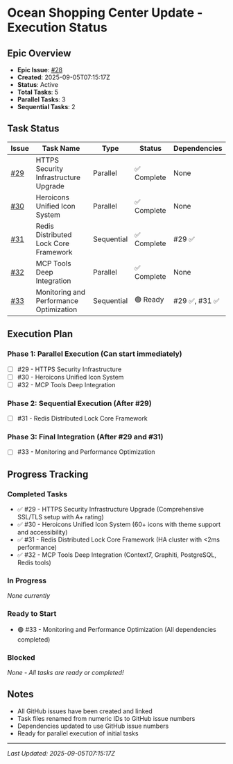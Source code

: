# Ocean Shopping Center Update - Execution Status

## Epic Overview
- **Epic Issue**: [#28](https://github.com/jaujye/ocean-shopping-center/issues/28)
- **Created**: 2025-09-05T07:15:17Z
- **Status**: Active
- **Total Tasks**: 5
- **Parallel Tasks**: 3
- **Sequential Tasks**: 2

## Task Status

| Issue | Task Name | Type | Status | Dependencies |
|-------|-----------|------|--------|--------------|
| [#29](https://github.com/jaujye/ocean-shopping-center/issues/29) | HTTPS Security Infrastructure Upgrade | Parallel | ✅ Complete | None |
| [#30](https://github.com/jaujye/ocean-shopping-center/issues/30) | Heroicons Unified Icon System | Parallel | ✅ Complete | None |
| [#31](https://github.com/jaujye/ocean-shopping-center/issues/31) | Redis Distributed Lock Core Framework | Sequential | ✅ Complete | #29 ✅ |
| [#32](https://github.com/jaujye/ocean-shopping-center/issues/32) | MCP Tools Deep Integration | Parallel | ✅ Complete | None |
| [#33](https://github.com/jaujye/ocean-shopping-center/issues/33) | Monitoring and Performance Optimization | Sequential | 🟢 Ready | #29 ✅, #31 ✅ |

## Execution Plan

### Phase 1: Parallel Execution (Can start immediately)
- [ ] #29 - HTTPS Security Infrastructure
- [ ] #30 - Heroicons Unified Icon System  
- [ ] #32 - MCP Tools Deep Integration

### Phase 2: Sequential Execution (After #29)
- [ ] #31 - Redis Distributed Lock Core Framework

### Phase 3: Final Integration (After #29 and #31)
- [ ] #33 - Monitoring and Performance Optimization

## Progress Tracking

### Completed Tasks
- ✅ #29 - HTTPS Security Infrastructure Upgrade (Comprehensive SSL/TLS setup with A+ rating)
- ✅ #30 - Heroicons Unified Icon System (60+ icons with theme support and accessibility)
- ✅ #31 - Redis Distributed Lock Core Framework (HA cluster with <2ms performance)
- ✅ #32 - MCP Tools Deep Integration (Context7, Graphiti, PostgreSQL, Redis tools)

### In Progress
_None currently_

### Ready to Start
- 🟢 #33 - Monitoring and Performance Optimization (All dependencies completed)

### Blocked
_None - All tasks are ready or completed!_

## Notes
- All GitHub issues have been created and linked
- Task files renamed from numeric IDs to GitHub issue numbers
- Dependencies updated to use GitHub issue numbers
- Ready for parallel execution of initial tasks

---

_Last Updated: 2025-09-05T07:15:17Z_